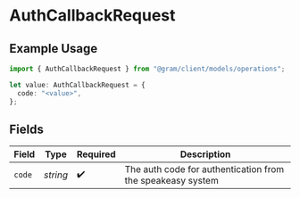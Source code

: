 # AuthCallbackRequest

## Example Usage

```typescript
import { AuthCallbackRequest } from "@gram/client/models/operations";

let value: AuthCallbackRequest = {
  code: "<value>",
};
```

## Fields

| Field                                                      | Type                                                       | Required                                                   | Description                                                |
| ---------------------------------------------------------- | ---------------------------------------------------------- | ---------------------------------------------------------- | ---------------------------------------------------------- |
| `code`                                                     | *string*                                                   | :heavy_check_mark:                                         | The auth code for authentication from the speakeasy system |